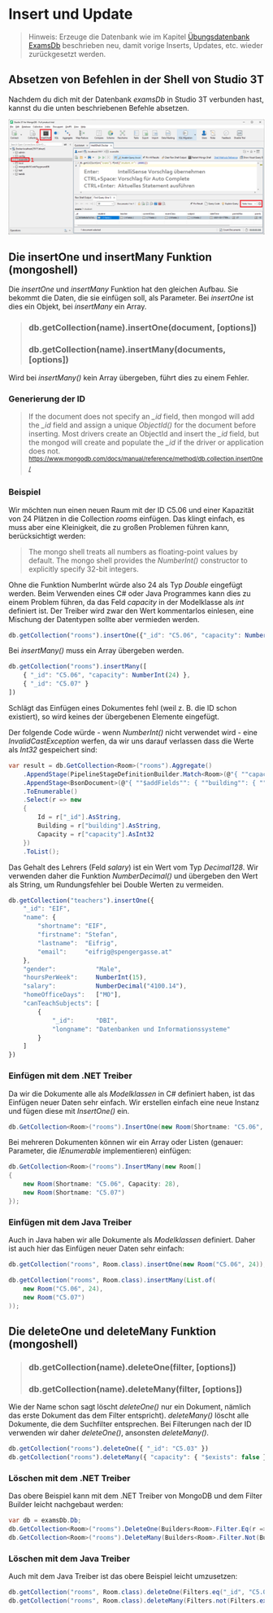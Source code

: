 # Insert und Update

> Hinweis: Erzeuge die Datenbank wie im Kapitel [Übungsdatenbank ExamsDb](03_MongoDb_Examsdb.md#erstellen-der-datenbank)
> beschrieben neu, damit vorige Inserts, Updates, etc. wieder zurückgesetzt werden. 

## Absetzen von Befehlen in der Shell von Studio 3T

Nachdem du dich mit der Datenbank *examsDb* in Studio 3T verbunden hast, kannst du die unten
beschriebenen Befehle absetzen.

![](studio3t_shell_2122.png)

## Die insertOne und insertMany Funktion (mongoshell)

Die *insertOne* und *insertMany* Funktion hat den gleichen Aufbau. Sie bekommt die Daten, die
sie einfügen soll, als Parameter. Bei *insertOne* ist dies ein Objekt, bei *insertMany* ein Array.

> ### db.getCollection(name).insertOne(document, [options])
> ### db.getCollection(name).insertMany(documents, [options])

Wird bei *insertMany()* kein Array übergeben, führt dies zu einem Fehler.

### Generierung der ID

> If the document does not specify an *_id* field, then mongod will add the *_id* field and assign a 
> unique *ObjectId()* for the document before inserting. Most drivers create an ObjectId and insert 
> the *_id* field, but the mongod will create and populate the *_id* if the driver or application
> does not.
> <sup>https://www.mongodb.com/docs/manual/reference/method/db.collection.insertOne/</sup>

### Beispiel

Wir möchten nun einen neuen Raum mit der ID C5.06 und einer Kapazität von 24 Plätzen in die
Collection *rooms* einfügen. Das klingt einfach, es muss aber eine Kleinigkeit, die zu großen
Problemen führen kann, berücksichtigt werden:

> The mongo shell treats all numbers as floating-point values by default. The mongo shell provides 
> the *NumberInt()* constructor to explicitly specify 32-bit integers.

Ohne die Funktion NumberInt würde also 24 als Typ *Double* eingefügt werden. Beim Verwenden
eines C# oder Java Programmes kann dies zu einem Problem führen, da das Feld *capacity* in der
Modelklasse als *int* definiert ist. Der Treiber wird zwar den Wert kommentarlos einlesen,
eine Mischung der Datentypen sollte aber vermieden werden.

```javascript
db.getCollection("rooms").insertOne({"_id": "C5.06", "capacity": NumberInt(24)});
```
Bei *insertMany()* muss ein Array übergeben werden.

```javascript
db.getCollection("rooms").insertMany([
    { "_id": "C5.06", "capacity": NumberInt(24) },
    { "_id": "C5.07" }
])
```

Schlägt das Einfügen eines Dokumentes fehl (weil z. B. die ID schon existiert), so wird keines
der übergebenen Elemente eingefügt.

Der folgende Code würde - wenn *NumberInt()* nicht verwendet wird - eine *InvalidCastException* werfen,
da wir uns darauf verlassen dass die Werte als *Int32* gespeichert sind:

```c#
var result = db.GetCollection<Room>("rooms").Aggregate()
    .AppendStage(PipelineStageDefinitionBuilder.Match<Room>(@"{ ""capacity"": { ""$exists"": { ""capacity"": true } } }"))
    .AppendStage<BsonDocument>(@"{ ""$addFields"": { ""building"": { ""$substr"": [""$_id"", 0, 1] } } }")
    .ToEnumerable()
    .Select(r => new
    {
        Id = r["_id"].AsString,
        Building = r["building"].AsString,
        Capacity = r["capacity"].AsInt32
    })
    .ToList();
```

Das Gehalt des Lehrers (Feld *salary*) ist ein Wert vom Typ *Decimal128*. Wir verwenden daher
die Funktion *NumberDecimal()* und übergeben den Wert als String, um Rundungsfehler bei
Double Werten zu vermeiden.

```javascript
db.getCollection("teachers").insertOne({
    "_id": "EIF",
    "name": {
        "shortname": "EIF",
        "firstname": "Stefan",
        "lastname":  "Eifrig",
        "email":     "eifrig@spengergasse.at"
    },
    "gender":           "Male",
    "hoursPerWeek":     NumberInt(15),
    "salary":           NumberDecimal("4100.14"),
    "homeOfficeDays":   ["MO"],
    "canTeachSubjects": [
        {
            "_id":      "DBI",
            "longname": "Datenbanken und Informationssysteme"
        }
    ]
})
```

### Einfügen mit dem .NET Treiber

Da wir die Dokumente alle als *Modelklassen* in C# definiert haben, ist das Einfügen neuer
Daten sehr einfach. Wir erstellen einfach eine neue Instanz und fügen diese mit *InsertOne()* ein.

```c#
db.GetCollection<Room>("rooms").InsertOne(new Room(Shortname: "C5.06", Capacity: 24));
```

Bei mehreren Dokumenten können wir ein Array oder Listen (genauer: Parameter, die *IEnumerable<T>*
implementieren) einfügen:

```c#
db.GetCollection<Room>("rooms").InsertMany(new Room[]
{
    new Room(Shortname: "C5.06", Capacity: 28),
    new Room(Shortname: "C5.07")
});
```

### Einfügen mit dem Java Treiber

Auch in Java haben wir alle Dokumente als *Modelklassen* definiert. Daher ist auch hier das
Einfügen neuer Daten sehr einfach:

```java
db.getCollection("rooms", Room.class).insertOne(new Room("C5.06", 24));
```

```java
db.getCollection("rooms", Room.class).insertMany(List.of(
    new Room("C5.06", 24),
    new Room("C5.07")
));
```

## Die deleteOne und deleteMany Funktion (mongoshell)

> ### db.getCollection(name).deleteOne(filter, [options])
> ### db.getCollection(name).deleteMany(filter, [options])

Wie der Name schon sagt löscht *deleteOne()* nur ein Dokument, nämlich das erste Dokument das dem
Filter entspricht). *deleteMany()* löscht alle Dokumente, die dem Suchfilter entsprechen.
Bei Filterungen nach der ID verwenden wir daher *deleteOne()*, ansonsten *deleteMany()*.

```javascript
db.getCollection("rooms").deleteOne({ "_id": "C5.03" })
db.getCollection("rooms").deleteMany({ "capacity": { "$exists": false } })
```

### Löschen mit dem .NET Treiber

Das obere Beispiel kann mit dem .NET Treiber von MongoDB und dem Filter Builder leicht
nachgebaut werden:

```c#
var db = examsDb.Db;
db.GetCollection<Room>("rooms").DeleteOne(Builders<Room>.Filter.Eq(r => r.Shortname, "C5.03"));
db.GetCollection<Room>("rooms").DeleteMany(Builders<Room>.Filter.Not(Builders<Room>.Filter.Exists(r => r.Capacity)));
```

### Löschen mit dem Java Treiber

Auch mit dem Java Treiber ist das obere Beispiel leicht umzusetzen:

```java
db.getCollection("rooms", Room.class).deleteOne(Filters.eq("_id", "C5.03"));
db.getCollection("rooms", Room.class).deleteMany(Filters.not(Filters.exists("capacity")));
```

